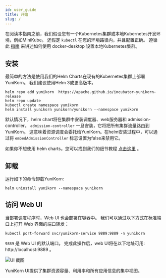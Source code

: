 ```yaml
---
id: user_guide
title: 开始
slug: /
---
```


<!--
Licensed to the Apache Software Foundation (ASF) under one
or more contributor license agreements.  See the NOTICE file
distributed with this work for additional information
regarding copyright ownership.  The ASF licenses this file
to you under the Apache License, Version 2.0 (the
"License"); you may not use this file except in compliance
with the License.  You may obtain a copy of the License at

  http://www.apache.org/licenses/LICENSE-2.0

Unless required by applicable law or agreed to in writing,
software distributed under the License is distributed on an
"AS IS" BASIS, WITHOUT WARRANTIES OR CONDITIONS OF ANY
KIND, either express or implied.  See the License for the
specific language governing permissions and limitations
under the License.
-->

在阅读本指南之前，我们假设您有一个Kubernetes集群或本地Kubernetes开发环境，例如MiniKube。
还假定 `kubectl` 在您的环境路径内，并且配置正确。
遵循此 [指南](../developer_guide/env_setup.md) 来讲述如何使用 docker-desktop 设置本地Kubernetes集群。

## 安装

最简单的方法是使用我们的Helm Charts在现有的Kubernetes集群上部署YuniKorn。
我们建议使用Helm 3或更高版本。

```shell script
helm repo add yunikorn  https://apache.github.io/incubator-yunikorn-release
helm repo update
kubectl create namespace yunikorn
helm install yunikorn yunikorn/yunikorn --namespace yunikorn
```

默认情况下，helm chart将在集群中安装调度器、web服务器和 admission-controller。
`admission-controller` 一旦安装，它将把所有集群流量路由到 YuniKorn。
这意味着资源调度会委托给YuniKorn。在helm安装过程中，可以通过将 `embedAdmissionController` 标志设置为false来禁用它。

如果你不想使用 helm charts，您可以找到我们的细节教程 [点击这里](../developer_guide/deployment.md) 。

## 卸载

运行如下的命令卸载YuniKorn:

```shell script
helm uninstall yunikorn --namespace yunikorn
```

## 访问 Web UI

当部署调度程序时，Web UI 也会部署在容器中。
我们可以通过以下方式在标准端口上打开 Web 界面的端口转发：

```shell script
kubectl port-forward svc/yunikorn-service 9889:9889 -n yunikorn
```

`9889` 是 Web UI 的默认端口。
完成此操作后，web UI将在以下地址可用: http://localhost:9889 。

![UI 截图](./../assets/yk-ui-screenshots.gif)

YuniKorn UI提供了集群资源容量、利用率和所有应用信息的集中视图。
